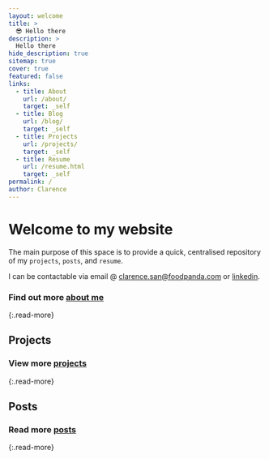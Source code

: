 ```yaml
---
layout: welcome
title: >
  😎 Hello there
description: >
  Hello there
hide_description: true
sitemap: true
cover: true
featured: false
links:
  - title: About
    url: /about/ 
    target: _self
  - title: Blog 
    url: /blog/ 
    target: _self
  - title: Projects 
    url: /projects/ 
    target: _self
  - title: Resume 
    url: /resume.html
    target: _self
permalink: /
author: Clarence
---
```


# Welcome to my website 

The main purpose of this space is to provide a quick, centralised repository of my `projects`, `posts`, and `resume`.

I can be contactable via email @ clarence.san@foodpanda.com or [linkedin](https://www.linkedin.com/in/clarencesan/). 
<!--author-->


### Find out more [about me](/about/)
{:.read-more}


## Projects

<!--projects-->

### View more [projects](/projects/)
{:.read-more}

## Posts

<!--posts-->

### Read more [posts](/blog/)
{:.read-more}


<!-- Links -->
[resume]: /resume/
